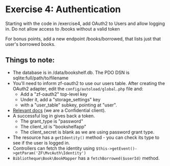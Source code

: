 # Exercise 4: Authentication

Starting with the code in /exercise4, add OAuth2 to Users and allow logging in.
Do not allow access to /books without a valid token

For bonus points, add a new endpoint /books/borrowed, that lists just that
user's borrowed books.

## Things to note:

* The database is in /data/bookshelf.db. The PDO DSN is sqlite:full/path/to/filename
* You'll need to inform zf-oauth2 to use our users table. After creating the OAuth2 adapter, edit the `config/autoload/global.php` file and:
  - Add a "zf-oauth2" top-level key
  - Under it, add a "storage_settings" key
  - with a "user_table" subkey, pointing at "user".
* [Relevant docs](https://apigility.org/documentation/auth/authentication-oauth2#username-and-password-access)
  (we are a Confidential client).
* A successful log in gives back a token.
    * The grant_type is "password"
    * The client_id is "bookshelfapp"
    * The client_secret is blank as we are using password grant type.
* The resource has a `getIdentity()` method - you can check its type to see
  if the user is logged in.
* Controllers can fetch the identity using `$this->getEvent()->getParam('ZF\MvcAuth\Identity')`
* `Bibliotheque\Book\BookMapper` has a `fetchBorrowed($userId)` method.
